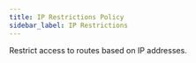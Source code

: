 ```yaml
---
title: IP Restrictions Policy
sidebar_label: IP Restrictions
---
```


Restrict access to routes based on IP addresses.

<PolicyConfig id="ip-restriction-inbound" />
